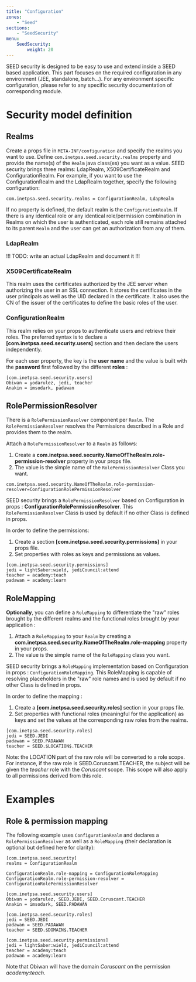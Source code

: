 ```yaml
---
title: "Configuration"
zones:
    - "Seed"
sections:
    - "SeedSecurity"
menu:
    SeedSecurity:
        weight: 20
---
```


SEED security is designed to be easy to use and extend inside a SEED based application. This part focuses on the required
configuration in any environment (JEE, standalone, batch...). For any environment specific configuration, please refer to any specific security documentation of corresponding module.

# Security model definition

## Realms

Create a props file in `META-INF/configuration` and specify the realms you want to use. Define `com.inetpsa.seed.security.realms` 
property and provide the name(s) of the `Realm` java class(es) you want as a value. SEED security brings three realms:
LdapRealm, X509CertificateRealm and ConfigurationRealm. For example, if you want to use the ConfigurationRealm and the
LdapRealm together, specify the following configuration:

	com.inetpsa.seed.security.realms = ConfigurationRealm, LdapRealm

If no property is defined, the default realm is the `ConfigurationRealm`. If there is any identical role or any identical role/permission combination 
in Realms on which the user is authenticated, each role still remains attached to its parent `Realm` and the user can get an authorization from any of them.

### LdapRealm

!!! TODO: write an actual LdapRealm and document it !!!

### X509CertificateRealm

This realm uses the certificates authorized by the JEE server when authorizing the user in an SSL connection. It stores the certificates in the user principals as well as the UID declared in the certificate. It also uses the CN of the issuer of the certificates to define the basic roles of the user.

### ConfigurationRealm

This realm relies on your props to authenticate users and retrieve their roles. The preferred syntax is to declare a **[com.inetpsa.seed.security.users]** 
section and then declare the users independently. 

For each user property, the key is the **user name** and the value is built with the **password** first followed by the different **roles** :

	[com.inetpsa.seed.security.users]
	Obiwan = yodarulez, jedi, teacher
	Anakin = imsodark, padawan

## RolePermissionResolver

There is a `RolePermissionResolver` component per `Realm`. The `RolePermissionResolver` resolves the Permissions described in a Role and provides them to the realm.

Attach a `RolePermissionResolver` to a `Realm` as follows:

1. Create a **com.inetpsa.seed.security.NameOfTheRealm.role-permission-resolver** property in your props file.
2. The value is the simple name of the `RolePermissionResolver` Class you want.

```
com.inetpsa.seed.security.NameOfTheRealm.role-permission-resolver=ConfigurationRolePermissionResolver
```

SEED security brings a `RolePermissionResolver` based on Configuration in props :
**ConfigurationRolePermissionResolver**. 
This `RolePermissionResolver` Class is used by default if no other Class is defined in props.

In order to define the permissions:

1. Create a section **[com.inetpsa.seed.security.permissions]** in your props file. 
2. Set properties with roles as keys and permissions as values.

```
[com.inetpsa.seed.security.permissions]
jedi = lightSaber:wield, jediCouncil:attend
teacher = academy:teach
padawan = academy:learn
```

## RoleMapping

**Optionally**, you can define a `RoleMapping` to differentiate the "raw" roles brought by the different realms and the
functional roles brought by your application :

1. Attach a `RoleMapping` to your `Realm` by creating a **com.inetpsa.seed.security.NameOfTheRealm.role-mapping** property in your props. 
2. The value is the simple name of the `RoleMapping` class you want.

SEED security brings a `RoleMapping` implementation based on Configuration in props : `ConfigurationRoleMapping`. 
This RoleMapping is capable of resolving placeholders in the "raw" role names and is used by default if no other Class is defined in props.

In order to define the mapping :

1. Create a **[com.inetpsa.seed.security.roles]** section in your props file. 
2. Set properties with functional roles (meaningful for the application) as keys and set the values at the corresponding raw roles from the realms.

```
[com.inetpsa.seed.security.roles]
jedi = SEED.JEDI
padawan = SEED.PADAWAN
teacher = SEED.$LOCATION$.TEACHER
```

Note: the LOCATION part of the raw role will be converted to a role scope. For instance, if the raw role is SEED.Coruscant.TEACHER,
the subject will be given the *teacher* role with the *Coruscant* scope. This scope will also apply to all permissions
derived from this role.

# Examples

## Role & permission mapping

The following example uses `ConfigurationRealm` and declares a `RolePermissionResolver` as well as a `RoleMapping`
(their declaration is optional but defined here for clarity):

	[com.inetpsa.seed.security]
	realms = ConfigurationRealm
	
	ConfigurationRealm.role-mapping = ConfigurationRoleMapping
	ConfigurationRealm.role-permission-resolver = ConfigurationRolePermissionResolver
	
	[com.inetpsa.seed.security.users]
	Obiwan = yodarulez, SEED.JEDI, SEED.Coruscant.TEACHER
	Anakin = imsodark, SEED.PADAWAN
	
	[com.inetpsa.seed.security.roles]
	jedi = SEED.JEDI
	padawan = SEED.PADAWAN
	teacher = SEED.$DOMAIN$.TEACHER
	
	[com.inetpsa.seed.security.permissions]
	jedi = lightSaber:wield, jediCouncil:attend
	teacher = academy:teach
	padawan = academy:learn

Note that Obiwan will have the domain *Coruscant* on the permission *academy:teach*.
